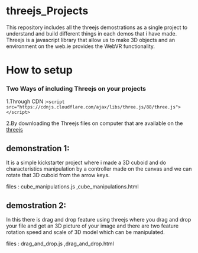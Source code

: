 # threejs_Projects

This repository includes all the threejs demostrations as a single project to understand and build different things in each demos that i have made.
Threejs is a javascript library that allow us to make 3D objects and an environment on the web.ie provides the WebVR functionality. 

# How to setup
### Two Ways of including Threejs on your projects
1.Through CDN :``` <script src="https://cdnjs.cloudflare.com/ajax/libs/three.js/88/three.js"></script> ```

2.By downloading the Threejs files on computer that are available on the [threejs](https://threejs.org/)


## demonstration 1:
It is a simple kickstarter project where i made a 3D cuboid and do characteristics manipulation by a controller made on the canvas
and we can rotate that 3D cuboid from the arrow keys.

files : cube_manipulations.js ,cube_manipulations.html

## demostration 2:

In this there is drag and drop feature using threejs where you drag and drop your file and get an 3D picture of your image and there are two feature rotation speed and scale of 3D model which can be manipulated.

files : drag_and_drop.js ,drag_and_drop.html
